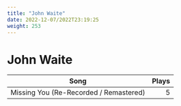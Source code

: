 ```yaml
---
title: "John Waite"
date: 2022-12-07/2022T23:19:25
weight: 253
---
```


# John Waite

 Song | Plays 
----- | -----:
Missing You (Re-Recorded / Remastered) | 5
